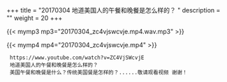 +++
title = "20170304  地道美国人的午餐和晚餐是怎么样的？ "
description = ""
weight = 20
+++

{{< mymp3 mp3="20170304_zc4vjswcvje.mp4.wav.mp3" >}}

{{< mymp4 mp4="20170304_zc4vjswcvje.mp4" >}}

     https://www.youtube.com/watch?v=ZC4VjSWcvjE 
     地道美国人的午餐和晚餐是怎么样的？ 
     美国午餐和晚餐是什么？传统美国餐是怎样的？......敬请观看视频 谢谢！ 
